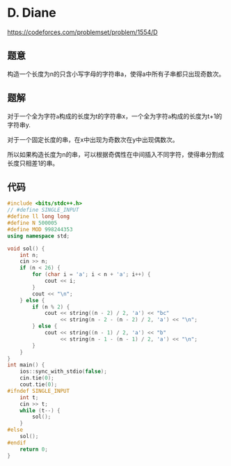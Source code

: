 # D. Diane
https://codeforces.com/problemset/problem/1554/D

## 题意

构造一个长度为n的只含小写字母的字符串a，使得a中所有子串都只出现奇数次。

## 题解

对于一个全为字符`a`构成的长度为t的字符串x，一个全为字符`a`构成的长度为t+1的字符串y.

对于一个固定长度的串，在x中出现为奇数次在y中出现偶数次。

所以如果构造长度为n的串，可以根据奇偶性在中间插入不同字符，使得串分割成长度只相差1的串。

## 代码

``` cpp
#include <bits/stdc++.h>
// #define SINGLE_INPUT
#define ll long long
#define N 500005
#define MOD 998244353
using namespace std;

void sol() {
    int n;
    cin >> n;
    if (n < 26) {
        for (char i = 'a'; i < n + 'a'; i++) {
            cout << i;
        }
        cout << "\n";
    } else {
        if (n % 2) {
            cout << string((n - 2) / 2, 'a') << "bc"
                 << string(n - 2 - (n - 2) / 2, 'a') << "\n";
        } else {
            cout << string((n - 1) / 2, 'a') << "b"
                 << string(n - 1 - (n - 1) / 2, 'a') << "\n";
        }
    }
}
int main() {
    ios::sync_with_stdio(false);
    cin.tie(0);
    cout.tie(0);
#ifndef SINGLE_INPUT
    int t;
    cin >> t;
    while (t--) {
        sol();
    }
#else
    sol();
#endif
    return 0;
}
```